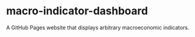 # macro-indicator-dashboard
A GitHub Pages website that displays arbitrary macroeconomic indicators.
